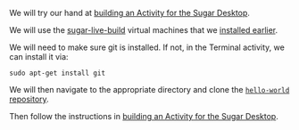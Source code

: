 
We will try our hand at [building an Activity for the Sugar Desktop][10].

We will use the [sugar-live-build][15] virtual machines that we 
[installed earlier](install-sugar-live-build).

We will need to make sure git is installed. If not, in the Terminal
activity, we can install it via:

```sudo apt-get install git```

We will then navigate to the appropriate directory and clone the
[`hello-world` repository][20].

Then follow the instructions in [building an Activity for the Sugar Desktop][10].

[10]: https://github.com/sugarlabs/sugar-docs/blob/master/src/desktop-activity.md
[15]: https://github.com/sugarlabs/sugar-live-build
[20]: https://github.com/sugarlabs/hello-world

